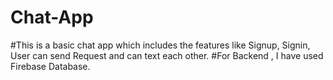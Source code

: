# Chat-App
#This is a basic chat app which includes the features like Signup, Signin, User can send Request and can text each other.
#For Backend , I have used Firebase Database.
